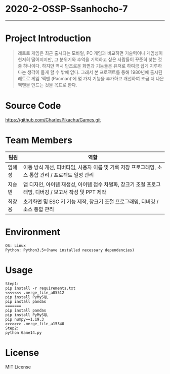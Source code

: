 # 2020-2-OSSP-Ssanhocho-7

---

# Project Introduction
>레트로 게임은 최근 출시되는 모바일, PC 게임과 비교하면 기술력이나 게임성이 현저히 떨어지지만,
그 분위기와 추억을 기억하고 싶은 사람들이 꾸준히 찾는 것 중 하나이다.
하지만 역시 단조로운 화면과 기능들은 유저로 하여금 쉽게 지루하다는 생각이 들게 할 수 밖에 없다.
그래서 본 프로젝트를 통해 1980년에 출시된 레트로 게임 ‘팩맨 (Pacman)’에 몇 가지 기능을
추가하고 개선하여 조금 더 나은 팩맨을 만드는 것을 목표로 한다.

# Source Code
https://github.com/CharlesPikachu/Games.git

# Team Members
| 팀원 | 역할 |
| ------- | ------- |
| 임혜정 | 이동 방식 개선, 피버타임, 사용자 이름 및 기록 저장 프로그래밍, 소스 통합 관리 / 프로젝트 일정 관리 |
| 지승빈 | 맵 디자인, 아이템 재생성, 아이템 점수 차별화, 창크기 조절 프로그래밍, 디버깅 / 보고서 작성 및 PPT 제작 |
| 최창용 | 초기화면 및 ESC 키 기능 제작, 창크기 조절 프로그래밍, 디버깅 / 소스 통합 관리 |


# Environment
```
OS: Linux
Python: Python3.5+(have installed necessary dependencies)
```

# Usage
```
Step1:
pip install -r requirements.txt
<<<<<<< .merge_file_a05512
pip install PyMySQL
pip install pandas
=======
pip install pandas
pip install PyMySQL
pip numpy==1.19.3
>>>>>>> .merge_file_a15340
Step2:
python Game14.py
```


# License
MIT License


